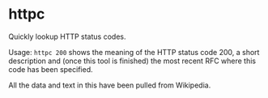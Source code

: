 # httpc
Quickly lookup HTTP status codes.

Usage: `httpc 200` shows the meaning of the HTTP status code 200, a short description and (once this tool is finished) the most recent RFC where this code has been specified.

All the data and text in this have been pulled from Wikipedia.
